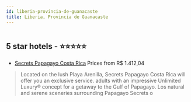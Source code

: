 ```yaml
---
id: liberia-provincia-de-guanacaste
title: Liberia, Provincia de Guanacaste
---
```


<center><img src="https://novo-hu.s3.amazonaws.com/reservas/ota/prod/hotel/2670/secrets-papagayo-001_20190628154940.jpg" alt="" /></center>


##  5 star hotels - ⭐️⭐️⭐️⭐️⭐️

-    [Secrets Papagayo Costa Rica](https://us.hurb.com/hotels/liberia/secrets-papagayo-costa-rica-OMN-4803?cmp=18055) Prices from R$ 1.412,04
   > Located on the lush Playa Arenilla, Secrets Papagayo Costa Rica will offer you an exclusive service.adults with an impressive Unlimited Luxury® concept for a getaway to the Gulf of Papagayo. Losnatural and serene sceneries surrounding Papagayo Secrets o
